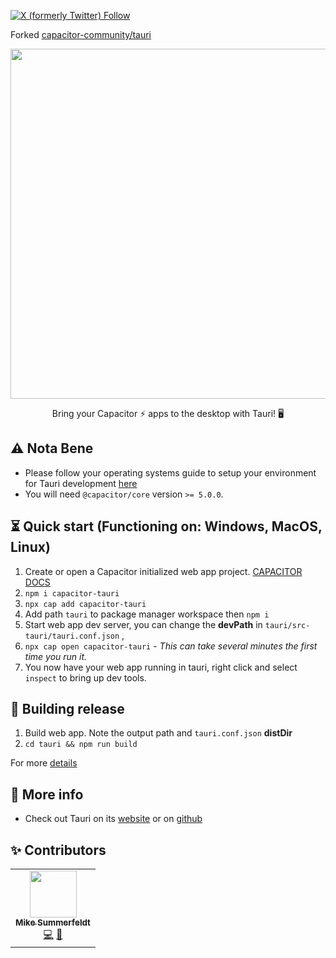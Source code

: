 [![X (formerly Twitter) Follow](https://img.shields.io/twitter/follow/deskbtm?style=social)](https://twitter.com/intent/follow?screen_name=deskbtm)

Forked [capacitor-community/tauri](https://github.com/capacitor-community/tauri/)
<p align="center">
  <img src="https://user-images.githubusercontent.com/20338451/129942856-bac5a858-a846-4a9f-b10e-10c423917471.png" width="560" /><br />
</p>

<p align="center">
Bring your Capacitor ⚡ apps to the desktop with Tauri! 🖥
</p>

## ⚠ Nota Bene
- Please follow your operating systems guide to setup your environment for Tauri development [here](https://tauri.app/v1/guides/getting-started/setup)
- You will need `@capacitor/core` version `>= 5.0.0`.

## ⏳ Quick start (Functioning on: Windows, MacOS, Linux)
1. Create or open a Capacitor initialized web app project. [CAPACITOR DOCS](https://capacitorjs.com/docs/getting-started)
2. `npm i capacitor-tauri`
3. `npx cap add capacitor-tauri`
4. Add path `tauri` to package manager workspace  then `npm i`
5. Start web app dev server, you can change the **devPath**  in `tauri/src-tauri/tauri.conf.json`  , 
6. `npx cap open capacitor-tauri` - _This can take several minutes the first time you run it._
9. You now have your web app running in tauri, right click and select `inspect` to bring up dev tools. 

## 🚧 Building release

1. Build web app. Note the output path and `tauri.conf.json` **distDir** 
2. `cd tauri && npm run build`

 For more [details](https://tauri.app/v1/guides/building/)

## 🎉 More info

- Check out Tauri on its [website](https://tauri.studio/) or on [github](https://github.com/tauri-apps/tauri)


## ✨ Contributors 
<table>
  <tr>
    <td align="center"><a href="https://github.com/IT-MikeS"><img src="https://avatars0.githubusercontent.com/u/20338451?v=4?s=75" width="75px;" alt=""/><br /><sub><b>Mike Summerfeldt</b></sub></a><br /><a href="https://github.com/capacitor-community/tauri/commits?author=IT-MikeS" title="Code">💻</a> <a href="https://github.com/capacitor-community/tauri/commits?author=IT-MikeS" title="Documentation">📖</a></td>
  </tr>
</table>
